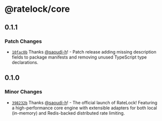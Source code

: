 # @ratelock/core

## 0.1.1

### Patch Changes

- [`10fac0b`](https://github.com/saoudi-h/ratelock/commit/10fac0b8f4a77a0aa6c630987284f3554e12b460) Thanks [@saoudi-h](https://github.com/saoudi-h)! - Patch release adding missing description fields to package manifests and removing unused TypeScript type declarations.

## 0.1.0

### Minor Changes

- [`398232b`](https://github.com/saoudi-h/ratelock/commit/398232b11d4b0ff6e1e9e156191d8f543da35fb3) Thanks [@saoudi-h](https://github.com/saoudi-h)! - The official launch of RateLock! Featuring a high-performance core engine with extensible adapters for both local (in-memory) and Redis-backed distributed rate limiting.
